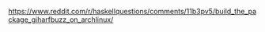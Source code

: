 
https://www.reddit.com/r/haskellquestions/comments/11b3pv5/build_the_package_giharfbuzz_on_archlinux/
